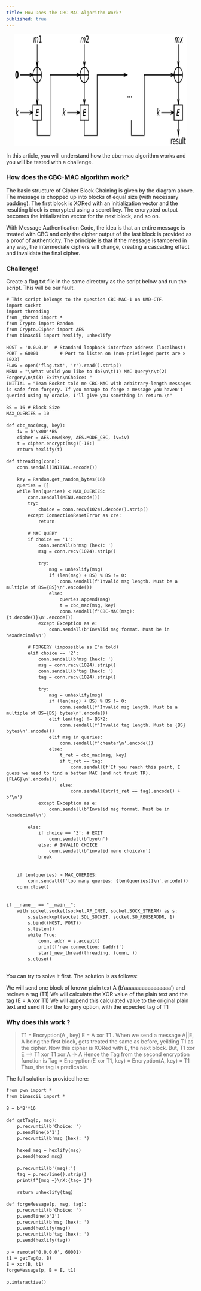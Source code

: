 ```yaml
---
title: How Does the CBC-MAC Algorithm Work?
published: true
---
```


<p align="center">
  <img width="460" height="300" src="/assets/CBC-MAC.png">
</p>

In this article, you will understand how the cbc-mac algorithm works and you will be tested with a challenge.

### [](#header-3)How does the CBC-MAC algorithm work?
The basic structure of Cipher Block Chaining is given by the diagram above. The message is chopped up into blocks of equal size (with necessary padding). The first block is XORed with an initialization vector and the resulting block is encrypted using a secret key. The encrypted output becomes the initialization vector for the next block, and so on.

With Message Authentication Code, the idea is that an entire message is treated with CBC and only the cipher output of the last block is provided as a proof of authenticity. The principle is that if the message is tampered in any way, the intermediate ciphers will change, creating a cascading effect and invalidate the final cipher.

### [](#header-3)Challenge!
Create a flag.txt file in the same directory as the script below and run the script. This will be our fault.

```
# This script belongs to the question CBC-MAC-1 on UMD-CTF.
import socket
import threading
from _thread import *
from Crypto import Random
from Crypto.Cipher import AES
from binascii import hexlify, unhexlify

HOST = '0.0.0.0'  # Standard loopback interface address (localhost)
PORT = 60001        # Port to listen on (non-privileged ports are > 1023)
FLAG = open('flag.txt', 'r').read().strip()
MENU = "\nWhat would you like to do?\n\t(1) MAC Query\n\t(2) Forgery\n\t(3) Exit\n\nChoice: "
INITIAL = "Team Rocket told me CBC-MAC with arbitrary-length messages is safe from forgery. If you manage to forge a message you haven't queried using my oracle, I'll give you something in return.\n"

BS = 16 # Block Size
MAX_QUERIES = 10
   
def cbc_mac(msg, key):
    iv = b'\x00'*BS
    cipher = AES.new(key, AES.MODE_CBC, iv=iv)
    t = cipher.encrypt(msg)[-16:]
    return hexlify(t)

def threading(conn):
    conn.sendall(INITIAL.encode())

    key = Random.get_random_bytes(16)
    queries = []
    while len(queries) < MAX_QUERIES:
        conn.sendall(MENU.encode())
        try:
            choice = conn.recv(1024).decode().strip()
        except ConnectionResetError as cre:
            return

        # MAC QUERY
        if choice == '1':
            conn.sendall(b'msg (hex): ')
            msg = conn.recv(1024).strip()

            try:
                msg = unhexlify(msg)
                if (len(msg) + BS) % BS != 0:
                    conn.sendall(f'Invalid msg length. Must be a multiple of BS={BS}\n'.encode())
                else:
                    queries.append(msg)
                    t = cbc_mac(msg, key)
                    conn.sendall(f'CBC-MAC(msg): {t.decode()}\n'.encode())
            except Exception as e:
                conn.sendall(b'Invalid msg format. Must be in hexadecimal\n')

        # FORGERY (impossible as I'm told)
        elif choice == '2':
            conn.sendall(b'msg (hex): ')
            msg = conn.recv(1024).strip()
            conn.sendall(b'tag (hex): ')
            tag = conn.recv(1024).strip()

            try:
                msg = unhexlify(msg)
                if (len(msg) + BS) % BS != 0:
                    conn.sendall(f'Invalid msg length. Must be a multiple of BS={BS} bytes\n'.encode())
                elif len(tag) != BS*2:
                    conn.sendall(f'Invalid tag length. Must be {BS} bytes\n'.encode())
                elif msg in queries:
                    conn.sendall(f'cheater\n'.encode())
                else:
                    t_ret = cbc_mac(msg, key)
                    if t_ret == tag:
                        conn.sendall(f'If you reach this point, I guess we need to find a better MAC (and not trust TR). {FLAG}\n'.encode())
                    else:
                        conn.sendall(str(t_ret == tag).encode() + b'\n')
            except Exception as e:
                conn.sendall(b'Invalid msg format. Must be in hexadecimal\n')

        else:
            if choice == '3': # EXIT
                conn.sendall(b'bye\n')
            else: # INVALID CHOICE
                conn.sendall(b'invalid menu choice\n')
            break


    if len(queries) > MAX_QUERIES:
        conn.sendall(f'too many queries: {len(queries)}\n'.encode())
    conn.close()


if __name__ == "__main__":
    with socket.socket(socket.AF_INET, socket.SOCK_STREAM) as s:
        s.setsockopt(socket.SOL_SOCKET, socket.SO_REUSEADDR, 1)
        s.bind((HOST, PORT))
        s.listen()
        while True:
            conn, addr = s.accept()
            print(f'new connection: {addr}')
            start_new_thread(threading, (conn, ))
        s.close()


```

You can try to solve it first. The solution is as follows:

We will send one block of known plain text A (b’aaaaaaaaaaaaaaaa’) and recieve a tag (T1)
We will calculate the XOR value of the plain text and the tag (E = A xor T1)
We will append this calculated value to the original plain text and send it for the forgery option, with the expected tag of T1

### [](#header-3)Why does this work ?

> T1 = Encryption(A , key)
> E = A xor T1
> .
> When we send a message A||E,
> A being the first block, gets treated the same as before, yeilding T1 as the cipher. 
> Now this cipher is XORed with E, the next block. 
> But, T1 xor E ==> T1 xor T1 xor A => A
> Hence the Tag from the second encryption function is Tag = Encryption(E xor T1, key)  = Encryption(A, key) = T1
> Thus, the tag is predicable.

The full solution is provided here:

```
from pwn import *
from binascii import *

B = b'B'*16

def getTag(p, msg):
    p.recvuntil(b'Choice: ')
    p.sendline(b'1')
    p.recvuntil(b'msg (hex): ')

    hexed_msg = hexlify(msg)
    p.send(hexed_msg)

    p.recvuntil(b'(msg):')
    tag = p.recvline().strip()
    print(f"{msg =}\nX:{tag= }")

    return unhexlify(tag)

def forgeMessage(p, msg, tag):
    p.recvuntil(b'Choice: ')
    p.sendline(b'2')
    p.recvuntil(b'msg (hex): ')
    p.send(hexlify(msg))
    p.recvuntil(b'tag (hex): ')
    p.send(hexlify(tag))

p = remote('0.0.0.0', 60001)
t1 = getTag(p, B)
E = xor(B, t1)
forgeMessage(p, B + E, t1)

p.interactive()
```
